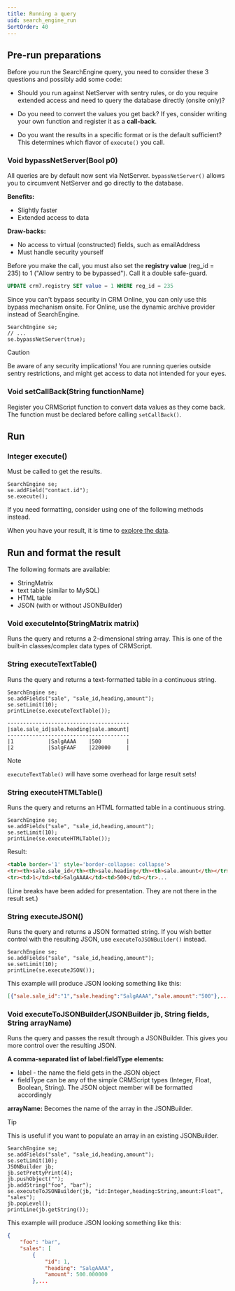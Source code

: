 ```yaml
---
title: Running a query
uid: search_engine_run
SortOrder: 40
---
```


## Pre-run preparations

Before you run the SearchEngine query, you need to consider these 3 questions and possibly add some code:

* Should you run against NetServer with sentry rules, or do you require extended access and need to query the database directly (onsite only)?

* Do you need to convert the values you get back? If yes, consider writing your own function and register it as a **call-back**.

* Do you want the results in a specific format or is the default sufficient? This determines which flavor of `execute()` you call.

### Void bypassNetServer(Bool p0)

All queries are by default now sent via NetServer. `bypassNetServer()` allows you to circumvent NetServer and go directly to the database.

**Benefits:**

* Slightly faster
* Extended access to data

**Draw-backs:**

* No access to virtual (constructed) fields, such as emailAddress
* Must handle security yourself

Before you make the call, you must also set the **registry value** (reg_id = 235) to 1 ("Allow sentry to be bypassed"). Call it a double safe-guard.

```sql
UPDATE crm7.registry SET value = 1 WHERE reg_id = 235
```

Since you can't bypass security in CRM Online, you can only use this bypass mechanism onsite.
For Online, use the dynamic archive provider instead of SearchEngine.

```crmscript
SearchEngine se;
// ...
se.bypassNetServer(true);
```

> [!CAUTION]
> Be aware of any security implications! You are running queries outside sentry restrictions, and might get access to data not intended for your eyes.

### Void setCallBack(String functionName)

Register you CRMScript function to convert data values as they come back. The function must be declared before calling `setCallBack()`.

## Run

### Integer execute()

Must be called to get the results.

```crmscript
SearchEngine se;
se.addField("contact.id");
se.execute();
```

If you need formatting, consider using one of the following methods instead.

When you have your result, it is time to [explore the data](./se-results.md).

## Run and format the result

The following formats are available:

* StringMatrix
* text table (similar to MySQL)
* HTML table
* JSON (with or without JSONBuilder)

### Void executeInto(StringMatrix matrix)

Runs the query and returns a 2-dimensional string array. This is one of the built-in classes/complex data types of CRMScript.

### String executeTextTable()

Runs the query and returns a text-formatted table in a continuous string.

```crmscript!
SearchEngine se;
se.addFields("sale", "sale_id,heading,amount");
se.setLimit(10);
printLine(se.executeTextTable());
```

```text
---------------------------------------
|sale.sale_id|sale.heading|sale.amount|
---------------------------------------
|1           |SalgAAAA    |500        |
|2           |SalgFAAF    |220000     |
```

> [!NOTE]
> `executeTextTable()` will have some overhead for large result sets!

### String executeHTMLTable()

Runs the query and returns an HTML formatted table in a continuous string.

```crmscript!
SearchEngine se;
se.addFields("sale", "sale_id,heading,amount");
se.setLimit(10);
printLine(se.executeHTMLTable());
```

Result:

```html
<table border='1' style='border-collapse: collapse'>
<tr><th>sale.sale_id</th><th>sale.heading</th><th>sale.amount</th></tr>
<tr><td>1</td><td>SalgAAAA</td><td>500</td></tr>...
```

(Line breaks have been added for presentation. They are not there in the result set.)

### String executeJSON()

Runs the query and returns a JSON formatted string. If you wish better control with the resulting JSON, use `executeToJSONBuilder()` instead.

```crmscript!
SearchEngine se;
se.addFields("sale", "sale_id,heading,amount");
se.setLimit(10);
printLine(se.executeJSON());
```

This example will produce JSON looking something like this:

```json
[{"sale.sale_id":"1","sale.heading":"SalgAAAA","sale.amount":"500"},...
```

### Void executeToJSONBuilder(JSONBuilder jb, String fields, String arrayName)

Runs the query and passes the result through a JSONBuilder. This gives you more control over the resulting JSON.

**A comma-separated list of label:fieldType elements:**

* label - the name the field gets in the JSON object
* fieldType can be any of the simple CRMScript types (Integer, Float, Boolean, String). The JSON object member will be formatted accordingly

**arrayName:**
Becomes the name of the array in the JSONBuilder.

> [!TIP]
> This is useful if you want to populate an array in an existing JSONBuilder.

```crmscript!
SearchEngine se;
se.addFields("sale", "sale_id,heading,amount");
se.setLimit(10);
JSONBuilder jb;
jb.setPrettyPrint(4);
jb.pushObject("");
jb.addString("foo", "bar");
se.executeToJSONBuilder(jb, "id:Integer,heading:String,amount:Float", "sales");
jb.popLevel();
printLine(jb.getString());
```

This example will produce JSON looking something like this:

```json
{
    "foo": "bar",
    "sales": [
        {
            "id": 1,
            "heading": "SalgAAAA",
            "amount": 500.000000
        },...
```
